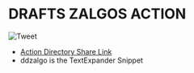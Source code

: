 # DRAFTS ZALGOS ACTION

![Tweet](https://user-images.githubusercontent.com/43663476/153732563-df255ddc-af5b-47c4-acc6-61ccffb57c10.png)

- [Action Directory Share Link](https://directory.getdrafts.com/a/1vM)
- ddzalgo is the TextExpander Snippet
